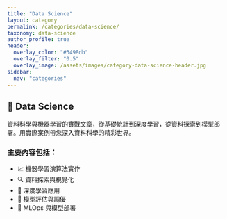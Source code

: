 ```yaml
---
title: "Data Science"
layout: category
permalink: /categories/data-science/
taxonomy: data-science
author_profile: true
header:
  overlay_color: "#3498db"
  overlay_filter: "0.5"
  overlay_image: /assets/images/category-data-science-header.jpg
sidebar:
  nav: "categories"
---
```


## 🤖 Data Science

資料科學與機器學習的實戰文章，從基礎統計到深度學習，從資料探索到模型部署。用實際案例帶您深入資料科學的精彩世界。

### 主要內容包括：
- 📈 機器學習演算法實作
- 🔍 資料探索與視覺化
- 🧠 深度學習應用
- 🎯 模型評估與調優
- 🚀 MLOps 與模型部署